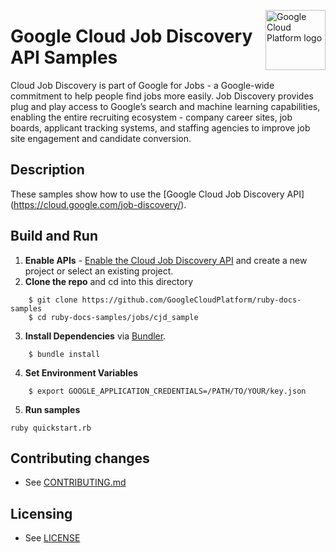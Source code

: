<img src="https://avatars2.githubusercontent.com/u/2810941?v=3&s=96" alt="Google
Cloud Platform logo" title="Google Cloud Platform" align="right" height="96"
width="96"/>

# Google Cloud Job Discovery API Samples

Cloud Job Discovery is part of Google for Jobs - a Google-wide commitment to help
people find jobs more easily. Job Discovery provides plug and play access to 
Google’s search and machine learning capabilities, enabling the entire recruiting
ecosystem - company career sites, job boards, applicant tracking systems, and
staffing agencies to improve job site engagement and candidate conversion.


## Description

These samples show how to use the [Google Cloud Job Discovery API]
(https://cloud.google.com/job-discovery/).

## Build and Run
1.  **Enable APIs** - [Enable the Cloud Job Discovery API](https://console.cloud.google.com/flows/enableapi?apiid=jobs.googleapis.com)
    and create a new project or select an existing project.
2.  **Clone the repo** and cd into this directory

```
    $ git clone https://github.com/GoogleCloudPlatform/ruby-docs-samples
    $ cd ruby-docs-samples/jobs/cjd_sample
```

3. **Install Dependencies** via [Bundler](https://bundler.io).

```
    $ bundle install
```

4. **Set Environment Variables**

```
    $ export GOOGLE_APPLICATION_CREDENTIALS=/PATH/TO/YOUR/key.json
```

5. **Run samples**

```
ruby quickstart.rb
```

## Contributing changes

* See [CONTRIBUTING.md](../../CONTRIBUTING.md)

## Licensing

* See [LICENSE](../../LICENSE)

